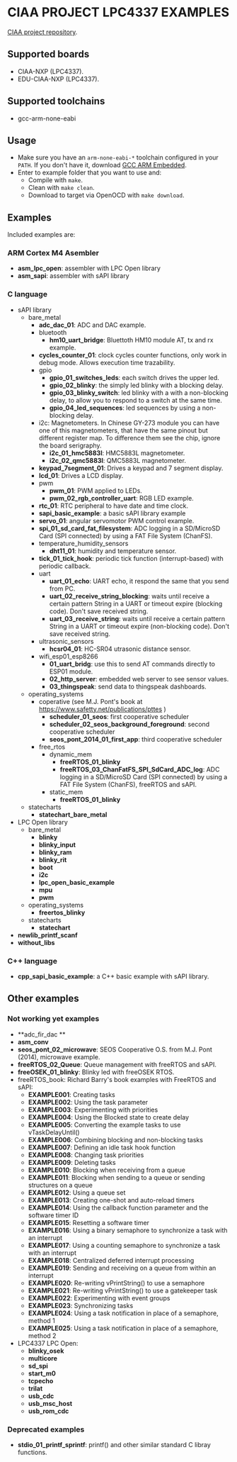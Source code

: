 # CIAA PROJECT LPC4337 EXAMPLES

[CIAA project repository](../../../ciaa_project).

## Supported boards
- CIAA-NXP (LPC4337).
- EDU-CIAA-NXP (LPC4337).

## Supported toolchains
- gcc-arm-none-eabi

## Usage
- Make sure you have an ```arm-none-eabi-*``` toolchain configured in your ```PATH```. If you don't have it, download [GCC ARM Embedded](https://developer.arm.com/open-source/gnu-toolchain/gnu-rm).
- Enter to example folder that you want to use and:
    - Compile with ```make```.
    - Clean with ```make clean```.
    - Download to target via OpenOCD with ```make download```.

## Examples

Included examples are:

### ARM Cortex M4 Asembler
 - **asm_lpc_open**: assembler with LPC Open library
 - **asm_sapi**: assembler with sAPI library
 
### C language
 - sAPI library
    - bare_metal
        - **adc_dac_01**: ADC and DAC example.
        - bluetooth
            - **hm10_uart_bridge**: Bluettoth HM10 module AT, tx and rx example.
        - **cycles_counter_01**: clock cycles counter functions, only work in debug mode. Allows execution time trazability.
        - gpio
            - **gpio_01_switches_leds**: each switch drives the upper led.
            - **gpio_02_blinky**: the simply led blinky with a blocking delay.
            - **gpio_03_blinky_switch**: led blinky with a with a non-blocking delay, to allow you to respond to a switch at the same time.
            - **gpio_04_led_sequences**: led sequences by using a non-blocking delay.
        - i2c: Magnetometers. In Chinese GY-273 module you can have one of this magnetometers, that have the same pinout but different register map. To difference them see the chip, ignore the board serigraphy.
            - **i2c_01_hmc5883l**: HMC5883L magnetometer. 
            - **i2c_02_qmc5883l**: QMC5883L magnetometer.
        - **keypad_7segment_01**: Drives a keypad and 7 segment display.
        - **lcd_01**: Drives a LCD display.
        - pwm
            - **pwm_01**: PWM applied to LEDs.
            - **pwm_02_rgb_controller_uart**: RGB LED example.
        - **rtc_01**: RTC peripheral to have date and time clock.
        - **sapi_basic_example**: a basic sAPI library example
        - **servo_01**: angular servomotor PWM control example.
        - **spi_01_sd_card_fat_filesystem**: ADC logging in a SD/MicroSD Card (SPI connected) by using a FAT File System (ChanFS).
        - temperature_humidity_sensors
            - **dht11_01**: humidity and temperature sensor.
        - **tick_01_tick_hook**: periodic tick function (interrupt-based) with periodic callback.
        - uart
            - **uart_01_echo**: UART echo, it respond the same that you send from PC.
            - **uart_02_receive_string_blocking**: waits until receive a certain pattern String in a UART or timeout expire (blocking code). Don't save received string.
            - **uart_03_receive_string**: waits until receive a certain pattern String in a UART or timeout expire (non-blocking code). Don't save received string.
        - ultrasonic_sensors
            - **hcsr04_01**:  HC-SR04 utrasonic distance sensor.
        - wifi_esp01_esp8266
            - **01_uart_bridg**: use this to send AT commands directly to ESP01 module.
            - **02_http_server**: embedded web server to see sensor values.
            - **03_thingspeak**: send data to thingspeak dashboards.
    - operating_systems
        - coperative (see M.J. Pont's book at https://www.safetty.net/publications/pttes )
            - **scheduler_01_seos**: first cooperative scheduler
            - **scheduler_02_seos_background_foreground**: second cooperative scheduler
            - **seos_pont_2014_01_first_app**: third cooperative scheduler
        - free_rtos
            - dynamic_mem
                - **freeRTOS_01_blinky**
                - **freeRTOS_03_ChanFatFS_SPI_SdCard_ADC_log**: ADC logging in a SD/MicroSD Card (SPI connected) by using a FAT File System (ChanFS), freeRTOS and sAPI.
            - static_mem
                - **freeRTOS_01_blinky**
    - statecharts
        - **statechart_bare_metal**
 - LPC Open library
    - bare_metal
        - **blinky**
        - **blinky_input**
        - **blinky_ram**
        - **blinky_rit**
        - **boot**
        - **i2c**
        - **lpc_open_basic_example**
        - **mpu**
        - **pwm**
    - operating_systems
        - **freertos_blinky**
    - statecharts
        - **statechart**
 - **newlib_printf_scanf**
 - **without_libs**
 
### C++ language
 - **cpp_sapi_basic_example**: a C++ basic example with sAPI library.

 
 

## Other examples
 
### Not working yet examples
 - **adc_fir_dac **
 - **asm_conv**
 - **seos_pont_02_microwave**: SEOS Cooperative O.S. from M.J. Pont (2014), microwave example.
 - **freeRTOS_02_Queue**: Queue management with freeRTOS and sAPI. 
 - **freeOSEK_01_blinky**: Blinky led with freeOSEK RTOS.
 - freeRTOS_book: Richard Barry's book examples with FreeRTOS and sAPI:
     - **EXAMPLE001**: Creating tasks
     - **EXAMPLE002**: Using the task parameter
     - **EXAMPLE003**: Experimenting with priorities
     - **EXAMPLE004**: Using the Blocked state to create delay
     - **EXAMPLE005**: Converting the example tasks to use vTaskDelayUntil()
     - **EXAMPLE006**: Combining blocking and non-blocking tasks
     - **EXAMPLE007**: Defining an idle task hook function
     - **EXAMPLE008**: Changing task priorities
     - **EXAMPLE009**: Deleting tasks
     - **EXAMPLE010**: Blocking when receiving from a queue
     - **EXAMPLE011**: Blocking when sending to a queue or sending structures on a queue
     - **EXAMPLE012**: Using a queue set
     - **EXAMPLE013**: Creating one-shot and auto-reload timers
     - **EXAMPLE014**: Using the callback function parameter and the software timer ID
     - **EXAMPLE015**: Resetting a software timer
     - **EXAMPLE016**: Using a binary semaphore to synchronize a task with an interrupt
     - **EXAMPLE017**: Using a counting semaphore to synchronize a task with an interrupt
     - **EXAMPLE018**: Centralized deferred interrupt processing
     - **EXAMPLE019**: Sending and receiving on a queue from within an interrupt
     - **EXAMPLE020**: Re-writing vPrintString() to use a semaphore
     - **EXAMPLE021**: Re-writing vPrintString() to use a gatekeeper task
     - **EXAMPLE022**: Experimenting with event groups
     - **EXAMPLE023**: Synchronizing tasks
     - **EXAMPLE024**: Using a task notification in place of a semaphore, method 1
     - **EXAMPLE025**: Using a task notification in place of a semaphore, method 2
 - LPC4337 LPC Open:
     - **blinky_osek**
     - **multicore**
     - **sd_spi**
     - **start_m0**
     - **tcpecho**
     - **trilat**
     - **usb_cdc**
     - **usb_msc_host**
     - **usb_rom_cdc**

### Deprecated examples
 - **stdio_01_printf_sprintf**: printf() and other similar standard C libray functions.